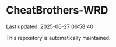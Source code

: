 # CheatBrothers-WRD

Last updated: 2025-06-27 06:58:40

This repository is automatically maintained.
